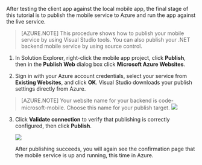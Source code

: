 

After testing the client app against the local mobile app, the final stage of this tutorial is to publish the mobile service to Azure and run the app against the live service.

>[AZURE.NOTE] This procedure shows how to publish your mobile service by using Visual Studio tools. You can also publish your .NET backend mobile service by using source control.

1. In Solution Explorer, right-click the mobile app project, click **Publish**, then in the **Publish Web** dialog box click **Microsoft Azure Websites**.

2. Sign in with your Azure account credentials, select your service from **Existing Websites**, and click **OK**. Visual Studio downloads your publish settings directly from Azure.

>[AZURE.NOTE] Your website name for your backend is code-microsoft-mobile<GUID>. Choose this name for your publish target. 
	![](./media/app-service-mobile-dotnet-backend-publish-service-preview/dotnet-publish-select.png)

3. Click **Validate connection** to verify that publishing is correctly configured, then click **Publish**.

	![](./media/app-service-mobile-dotnet-backend-publish-service-preview/dotnet-publish-settings.png)

	After publishing succeeds, you will again see the confirmation page that the mobile service is up and running, this time in Azure.
